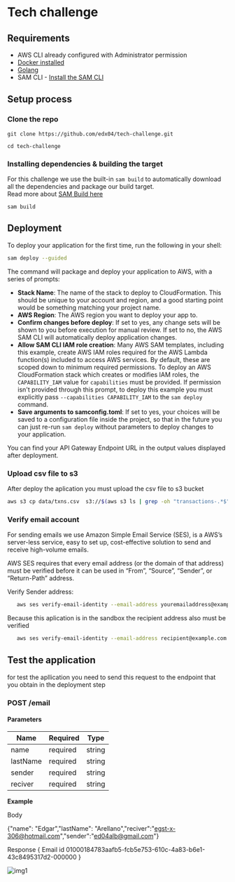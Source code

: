 # Tech challenge

## Requirements

* AWS CLI already configured with Administrator permission
* [Docker installed](https://www.docker.com/community-edition)
* [Golang](https://golang.org)
* SAM CLI - [Install the SAM CLI](https://docs.aws.amazon.com/serverless-application-model/latest/developerguide/serverless-sam-cli-install.html)

## Setup process

### Clone the repo

 
```shell
git clone https://github.com/edx04/tech-challenge.git

cd tech-challenge
```



### Installing dependencies & building the target 

For this challenge we use the built-in `sam build` to automatically download all the dependencies and package our build target.   
Read more about [SAM Build here](https://docs.aws.amazon.com/serverless-application-model/latest/developerguide/sam-cli-command-reference-sam-build.html) 

 
```shell
sam build
```

## Deployment


To deploy your application for the first time, run the following in your shell:

```bash
sam deploy --guided
```

The command will package and deploy your application to AWS, with a series of prompts:

* **Stack Name**: The name of the stack to deploy to CloudFormation. This should be unique to your account and region, and a good starting point would be something matching your project name.
* **AWS Region**: The AWS region you want to deploy your app to.
* **Confirm changes before deploy**: If set to yes, any change sets will be shown to you before execution for manual review. If set to no, the AWS SAM CLI will automatically deploy application changes.
* **Allow SAM CLI IAM role creation**: Many AWS SAM templates, including this example, create AWS IAM roles required for the AWS Lambda function(s) included to access AWS services. By default, these are scoped down to minimum required permissions. To deploy an AWS CloudFormation stack which creates or modifies IAM roles, the `CAPABILITY_IAM` value for `capabilities` must be provided. If permission isn't provided through this prompt, to deploy this example you must explicitly pass `--capabilities CAPABILITY_IAM` to the `sam deploy` command.
* **Save arguments to samconfig.toml**: If set to yes, your choices will be saved to a configuration file inside the project, so that in the future you can just re-run `sam deploy` without parameters to deploy changes to your application.

You can find your API Gateway Endpoint URL in the output values displayed after deployment.

### Upload csv file to s3

After deploy the aplication you must upload the csv file to s3 bucket

```bash
aws s3 cp data/txns.csv  s3://$(aws s3 ls | grep -oh "transactions-.*$")
```

### Verify email account

For sending emails we use Amazon Simple Email Service (SES), is a AWS’s server-less service, easy to set up, cost-effective solution to send and receive high-volume emails. 

AWS SES requires that every email address (or the domain of that address) must be verified before it can be used in “From”, “Source”, “Sender”, or “Return-Path” address.

Verify Sender address:

```bash
   aws ses verify-email-identity --email-address youremailaddress@example.com

```

Because this aplication is in the sandbox the recipient address also must be verified

```bash
   aws ses verify-email-identity --email-address recipient@example.com

```

## Test the application

for test the apllication you need to send this request to the endpoint that you obtain in the deployment step

### POST /email

#### Parameters

| Name     | Required | Type   |
|----------|----------|--------|
| name     | required | string |
| lastName | required | string |
| sender   | required | string |
| reciver  | required | string |


**Example**

Body

{"name": "Edgar","lastName": "Arellano","reciver":"egst-x-306@hotmail.com","sender":"ed04alb@gmail.com"}

Response 
{
    Email id 01000184783aafb5-fcb5e753-610c-4a83-b6e1-43c8495317d2-000000
}




![img1](https://user-images.githubusercontent.com/45777689/201784392-dde550af-3e0e-42c6-b957-1f7a7985afab.png)



